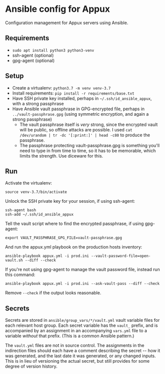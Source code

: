 # Ansible config for Appux

Configuration management for Appux servers using Ansible.

## Requirements

- `sudo apt install python3 python3-venv`
- ssh-agent (optional)
- gpg-agent (optional)

## Setup

- Create a virtualenv: `python3.7 -m venv venv-3.7`
- Install requirements: `pip install -r requirements/base.txt`
- Have SSH private key installed, perhaps in
  `~/.ssh/id_ansible_appux`, with a strong passphrase
- Have Ansible vault passphrase in GPG-encrypted file, perhaps in
  `../vault-passphrase.gpg` (using symmetric encryption, and again a
  strong passphrase)
    - The vault passphrase itself is *very* strong, since the
      encrypted vault will be public, so offline attacks are
      possible. I used `cat /dev/urandom | tr -dc '[:print:]' | head -c80`
      to produce the passphrase.
    - The passphrase protecting vault-passphrase.gpg is something
      you'll need to type in from time to time, so it has to be
      memorable, which limits the strength. Use diceware for this.

## Run

Activate the virtualenv:

```
source venv-3.7/bin/activate
```

Unlock the SSH private key for your session, if using ssh-agent:

```
ssh-agent bash
ssh-add ~/.ssh/id_ansible_appux
```

Tell the vault script where to find the encrypted passphrase, if using
gpg-agent:

```
export VAULT_PASSPHRASE_GPG_FILE=vault-passphrase.gpg
```

And run the appux.yml playbook on the production hosts inventory:

```
ansible-playbook appux.yml -i prod.ini --vault-password-file=open-vault.sh --diff --check
```

If you're not using gpg-agent to manage the vault password file,
instead run this command:

```
ansible-playbook appux.yml -i prod.ini --ask-vault-pass --diff --check
```

Remove `--check` if the output looks reasonable.

## Secrets

Secrets are stored in `ansible/group_vars/*/vault.yml` vault variable
files for each relevant host group. Each secret variable has the
`vault_` prefix, and is accompanied by an assignment in an
accompanying `vars.yml` file to a variable *without* that
prefix. (This is a common Ansible pattern.)

The `vault.yml` files are not in source control. The assignments in
the indirection files should each have a comment describing the secret
-- how it was generated, and the last date it was generated, or any
changed inputs. This is in lieu of versioning the actual secret, but
still provides for some degree of version history.
